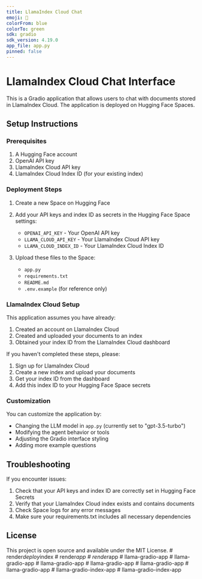 ```yaml
---
title: LlamaIndex Cloud Chat
emoji: 🦙
colorFrom: blue
colorTo: green
sdk: gradio
sdk_version: 4.19.0
app_file: app.py
pinned: false
---
```


# LlamaIndex Cloud Chat Interface

This is a Gradio application that allows users to chat with documents stored in LlamaIndex Cloud. The application is deployed on Hugging Face Spaces.

## Setup Instructions

### Prerequisites
1. A Hugging Face account
2. OpenAI API key
3. LlamaIndex Cloud API key
4. LlamaIndex Cloud Index ID (for your existing index)

### Deployment Steps

1. Create a new Space on Hugging Face
2. Add your API keys and index ID as secrets in the Hugging Face Space settings:
   - `OPENAI_API_KEY` - Your OpenAI API key
   - `LLAMA_CLOUD_API_KEY` - Your LlamaIndex Cloud API key
   - `LLAMA_CLOUD_INDEX_ID` - Your LlamaIndex Cloud Index ID

3. Upload these files to the Space:
   - `app.py`
   - `requirements.txt`
   - `README.md`
   - `.env.example` (for reference only)

### LlamaIndex Cloud Setup

This application assumes you have already:
1. Created an account on LlamaIndex Cloud
2. Created and uploaded your documents to an index
3. Obtained your index ID from the LlamaIndex Cloud dashboard

If you haven't completed these steps, please:
1. Sign up for LlamaIndex Cloud
2. Create a new index and upload your documents
3. Get your index ID from the dashboard
4. Add this index ID to your Hugging Face Space secrets

### Customization

You can customize the application by:
- Changing the LLM model in `app.py` (currently set to "gpt-3.5-turbo")
- Modifying the agent behavior or tools
- Adjusting the Gradio interface styling
- Adding more example questions

## Troubleshooting

If you encounter issues:
1. Check that your API keys and index ID are correctly set in Hugging Face Secrets
2. Verify that your LlamaIndex Cloud index exists and contains documents
3. Check Space logs for any error messages
4. Make sure your requirements.txt includes all necessary dependencies

## License

This project is open source and available under the MIT License.
#   r e n d e r _ d e p l o y _ i n d e x  
 #   r e n d e r _ a p p  
 #   r e n d e r _ a p p  
 #   l l a m a - g r a d i o - a p p  
 #   l l a m a - g r a d i o - a p p  
 #   l l a m a - g r a d i o - a p p  
 #   l l a m a - g r a d i o - a p p  
 #   l l a m a - g r a d i o - a p p  
 #   l l a m a - g r a d i o - a p p  
 #   l l a m a - g r a d i o - i n d e x - a p p  
 #   l l a m a - g r a d i o - i n d e x - a p p  
 